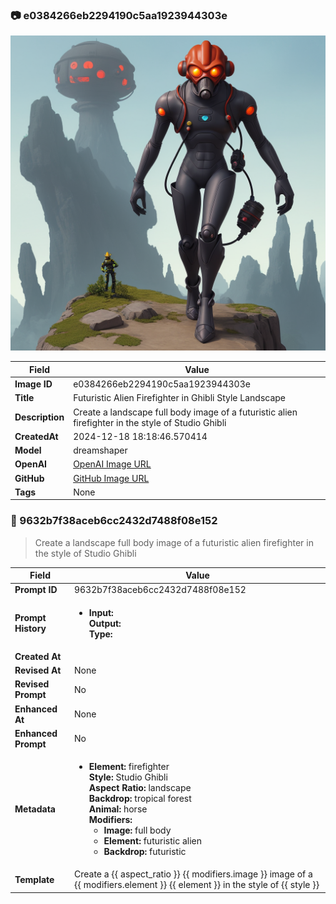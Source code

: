 

### 📷 e0384266eb2294190c5aa1923944303e 


![data.id](./e0384266eb2294190c5aa1923944303e.jpg)


| Field          | Value                                                                                                                     |
|----------------|---------------------------------------------------------------------------------------------------------------------------|
| **Image ID**             | e0384266eb2294190c5aa1923944303e                                                                                                             |
| **Title**           | Futuristic Alien Firefighter in Ghibli Style Landscape                                                                                                       |
| **Description**           | Create a landscape full body image of a futuristic alien firefighter in the style of Studio Ghibli                                                                                                       |
| **CreatedAt**        | 2024-12-18 18:18:46.570414                                                                                                        |
| **Model**        | dreamshaper                                                                                                        |
| **OpenAI**         | [OpenAI Image URL](http://192.168.1.85:8081/generated-images/b644229397608.png)                                                                                |
| **GitHub**         | [GitHub Image URL](https://raw.githubusercontent.com/Caneta-Silva/weeb/refs/heads/main/images/e0384266eb2294190c5aa1923944303e/e0384266eb2294190c5aa1923944303e.jpg)                                                                                |
| **Tags**       | None                                                                                                                   |

### 📜 9632b7f38aceb6cc2432d7488f08e152

> Create a landscape full body image of a futuristic alien firefighter in the style of Studio Ghibli

| Field          | Value                                                                                                                                                                      |
|----------------|----------------------------------------------------------------------------------------------------------------------------------------------------------------------------|
| **Prompt ID**  | 9632b7f38aceb6cc2432d7488f08e152                                                                                                                                                            |
| **Prompt History** | <ul><li>**Input:**  <br> **Output:**  <br> **Type:** </li></ul> |
| **Created At** |                                                                                                                                                    |
| **Revised At** | None                                                                                                                                                   |
| **Revised Prompt** | No                                                                                                                                                                      |
| **Enhanced At** | None                                                                                                                                                  |
| **Enhanced Prompt** | No                                                                                                                                                                    |
| **Metadata**   | <ul><li>**Element:** firefighter <br> **Style:** Studio Ghibli <br> **Aspect Ratio:** landscape <br> **Backdrop:** tropical forest <br> **Animal:** horse <br> **Modifiers:**<ul><li>**Image:** full body</li><li>**Element:** futuristic alien</li><li>**Backdrop:** futuristic</li></ul></li></ul> |
| **Template**   | Create a {{ aspect_ratio }} {{ modifiers.image }} image of a {{ modifiers.element }} {{ element }} in the style of {{ style }}                                                                                                                                           |


